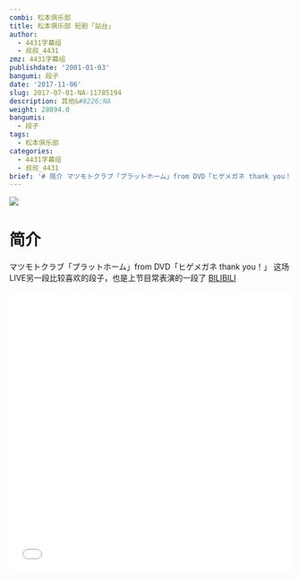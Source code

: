 ```yaml
---
combi: 松本俱乐部
title: 松本俱乐部 短剧「站台」
author:
  - 4431字幕组
  - 叔叔_4431
zmz: 4431字幕组
publishdate: '2001-01-03'
bangumi: 段子
date: '2017-11-06'
slug: 2017-07-01-NA-11785194
description: 其他&#8226;NA
weight: 28894.0
bangumis:
  - 段子
tags:
  - 松本俱乐部
categories:
  - 4431字幕组
  - 叔叔_4431
brief: '# 简介 マツモトクラブ「プラットホーム」from DVD「ヒゲメガネ thank you！」 这场LIVE另一段比较喜欢的段子，也是上节目常表演的一段了'
---
```

![](https://i.imgur.com/AIj7bmf.png)
# 简介  
マツモトクラブ「プラットホーム」from DVD「ヒゲメガネ thank you！」
这场LIVE另一段比较喜欢的段子，也是上节目常表演的一段了
  [BILIBILI](https://www.bilibili.com/video/av11785194/)

  <iframe src="//www.bilibili.com/blackboard/player.html?aid=11785194" width="100%" height="500" frameborder="0" allowfullscreen="allowfullscreen"></iframe>
